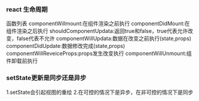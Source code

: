 ### react 生命周期
函数列表
  componentWillmount:在组件渲染之前执行
  componentDidMount:在组件渲染之后执行
  shouldComponentUpdata:返回true和false，true代表允许改变，false代表不允许
  componentWillUpdata:数据在改变之前执行(state,props)
  componentDidUpdate:数据修改完成(state,props)
  componentWillReveiceProps:props发生改变执行
  componentWillUnmount:组件卸载前执行

### setState更新是同步还是异步
  1.setState会引起视图的重绘
  2.在可控的情况下是异步，在非可控的情况下是同步
  